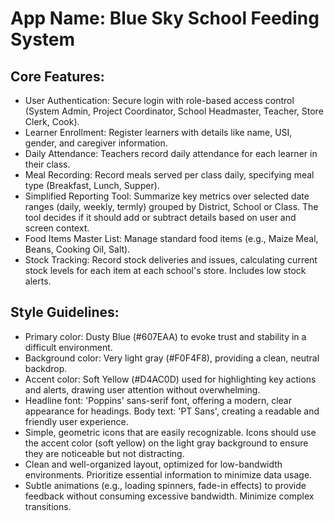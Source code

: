 # **App Name**: Blue Sky School Feeding System

## Core Features:

- User Authentication: Secure login with role-based access control (System Admin, Project Coordinator, School Headmaster, Teacher, Store Clerk, Cook).
- Learner Enrollment: Register learners with details like name, USI, gender, and caregiver information.
- Daily Attendance: Teachers record daily attendance for each learner in their class.
- Meal Recording: Record meals served per class daily, specifying meal type (Breakfast, Lunch, Supper).
- Simplified Reporting Tool: Summarize key metrics over selected date ranges (daily, weekly, termly) grouped by District, School or Class. The tool decides if it should add or subtract details based on user and screen context.
- Food Items Master List: Manage standard food items (e.g., Maize Meal, Beans, Cooking Oil, Salt).
- Stock Tracking: Record stock deliveries and issues, calculating current stock levels for each item at each school's store. Includes low stock alerts.

## Style Guidelines:

- Primary color: Dusty Blue (#607EAA) to evoke trust and stability in a difficult environment.
- Background color: Very light gray (#F0F4F8), providing a clean, neutral backdrop.
- Accent color: Soft Yellow (#D4AC0D) used for highlighting key actions and alerts, drawing user attention without overwhelming.
- Headline font: 'Poppins' sans-serif font, offering a modern, clear appearance for headings. Body text: 'PT Sans', creating a readable and friendly user experience.
- Simple, geometric icons that are easily recognizable. Icons should use the accent color (soft yellow) on the light gray background to ensure they are noticeable but not distracting.
- Clean and well-organized layout, optimized for low-bandwidth environments. Prioritize essential information to minimize data usage.
- Subtle animations (e.g., loading spinners, fade-in effects) to provide feedback without consuming excessive bandwidth. Minimize complex transitions.